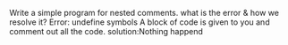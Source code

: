 Write a simple program for nested comments. what is the error & how we resolve it?
Error: undefine symbols
A block of code is given to you and comment out all the code.
solution:Nothing happend
